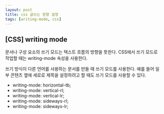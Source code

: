 ```yaml
---
layout: post
title: css 글쓰는 방향 설정
tags: [writing-mode, css]
---
```


## [CSS] writing mode

문서나 구성 요소의 쓰기 모드는 텍스트 흐름의 방향을 뜻한다. CSS에서 쓰기 모드로 작업할 때는 writing-mode 속성을 사용한다.

쓰기 방식이 다른 언어를 사용하는 문서를 만들 때 쓰기 모드를 사용한다. 예를 들어 일부 콘텐츠 옆에 세로로 제목을 설정하려고 할 때도 쓰기 모드를 사용할 수 있다.
  
  - writing-mode: horizontal-tb;
  - writing-mode: vertical-rl;
  - writing-mode: vertical-lr;
  - writing-mode: sideways-rl;
  - writing-mode: sideways-lr;

<script async src="//jsfiddle.net/uhahaha2000/upvsL4oj/49/embed/html,css,result/dark/"></script>


